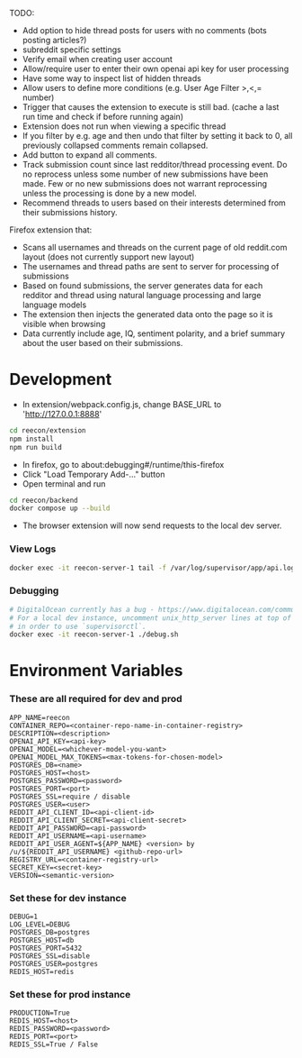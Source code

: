 TODO:
- Add option to hide thread posts for users with no comments (bots posting articles?)
- subreddit specific settings
- Verify email when creating user account
- Allow/require user to enter their own openai api key for user processing
- Have some way to inspect list of hidden threads
- Allow users to define more conditions (e.g. User Age Filter >,<,= number)
- Trigger that causes the extension to execute is still bad. (cache a last run time and check if before running again)
- Extension does not run when viewing a specific thread
- If you filter by e.g. age and then undo that filter by setting it back to 0, all previously collapsed comments remain collapsed.
- Add button to expand all comments.
- Track submission count since last redditor/thread processing event. Do no reprocess unless some number of new submissions have been made. Few or no new submissions does not warrant reprocessing unless the processing is done by a new model.
- Recommend threads to users based on their interests determined from their submissions history.

Firefox extension that:
- Scans all usernames and threads on the current page of old reddit.com layout (does not currently support new layout)
- The usernames and thread paths are sent to server for processing of submissions
- Based on found submissions, the server generates data for each redditor and thread using natural language processing and large language models
- The extension then injects the generated data onto the page so it is visible when browsing
- Data currently include age, IQ, sentiment polarity, and a brief summary about the user based on their submissions.

# Development
- In extension/webpack.config.js, change BASE_URL to 'http://127.0.0.1:8888'
```bash
cd reecon/extension
npm install
npm run build
```
- In firefox, go to about:debugging#/runtime/this-firefox
- Click "Load Temporary Add-..." button
- Open terminal and run
```bash
cd reecon/backend
docker compose up --build
```
- The browser extension will now send requests to the local dev server.

### View Logs
```bash
docker exec -it reecon-server-1 tail -f /var/log/supervisor/app/api.log
```

### Debugging
```bash
# DigitalOcean currently has a bug - https://www.digitalocean.com/community/questions/app-platform-supervisor-error
# For a local dev instance, uncomment unix_http_server lines at top of reecon/app/supervisord.conf
# in order to use `supervisorctl`.
docker exec -it reecon-server-1 ./debug.sh
```

# Environment Variables
### These are all required for dev and prod
```
APP_NAME=reecon
CONTAINER_REPO=<container-repo-name-in-container-registry>
DESCRIPTION=<description>
OPENAI_API_KEY=<api-key>
OPENAI_MODEL=<whichever-model-you-want>
OPENAI_MODEL_MAX_TOKENS=<max-tokens-for-chosen-model>
POSTGRES_DB=<name>
POSTGRES_HOST=<host>
POSTGRES_PASSWORD=<password>
POSTGRES_PORT=<port>
POSTGRES_SSL=require / disable
POSTGRES_USER=<user>
REDDIT_API_CLIENT_ID=<api-client-id>
REDDIT_API_CLIENT_SECRET=<api-client-secret>
REDDIT_API_PASSWORD=<api-password>
REDDIT_API_USERNAME=<api-username>
REDDIT_API_USER_AGENT=${APP_NAME} <version> by /u/${REDDIT_API_USERNAME} <github-repo-url>
REGISTRY_URL=<container-registry-url>
SECRET_KEY=<secret-key>
VERSION=<semantic-version>
```

### Set these for dev instance
```
DEBUG=1
LOG_LEVEL=DEBUG
POSTGRES_DB=postgres
POSTGRES_HOST=db
POSTGRES_PORT=5432
POSTGRES_SSL=disable
POSTGRES_USER=postgres
REDIS_HOST=redis
```

### Set these for prod instance
```
PRODUCTION=True
REDIS_HOST=<host>
REDIS_PASSWORD=<password>
REDIS_PORT=<port>
REDIS_SSL=True / False
```
